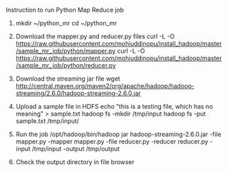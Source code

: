 Instruction to run Python Map Reduce job 

1. mkdir ~/python_mr
   cd ~/python_mr

2. Download the mapper.py and reducer.py files
  curl -L -O https://raw.githubusercontent.com/mohiuddinopu/install_hadoop/master/sample_mr_job/python/mapper.py
  curl -L -O https://raw.githubusercontent.com/mohiuddinopu/install_hadoop/master/sample_mr_job/python/reducer.py

3. Download the streaming jar file 
  wget http://central.maven.org/maven2/org/apache/hadoop/hadoop-streaming/2.6.0/hadoop-streaming-2.6.0.jar
  
4. Upload a sample file in HDFS
   echo "this is a testing file, which has no meaning" > sample.txt
   hadoop fs -mkdir /tmp/input
   hadoop fs -put sample.txt /tmp/input/

5. Run the job 
   /opt/hadoop/bin/hadoop jar hadoop-streaming-2.6.0.jar  -file mapper.py  -mapper mapper.py -file reducer.py   -reducer reducer.py -input /tmp/input -output /tmp/output
   
6. Check the output directory in file browser

   
